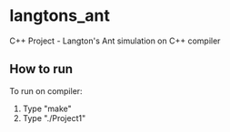 # langtons_ant
C++ Project - Langton's Ant simulation on C++ compiler

## How to run
To run on compiler:
1. Type "make"
2. Type "./Project1"
